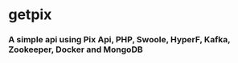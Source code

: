 # getpix

### A simple api using Pix Api, PHP, Swoole, HyperF, Kafka, Zookeeper, Docker and MongoDB
